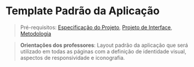 # Template Padrão da Aplicação

> Pré-requisitos: [Especificação do Projeto](02-especificacao-do-projeto.md), [Projeto de Interface](04-projeto-de-interface.md), [Metodologia](03-metodologia.md)

> **Orientações dos professores**: Layout padrão da aplicação que será utilizado em todas as páginas com a definição de identidade visual, aspectos de responsividade e iconografia.
